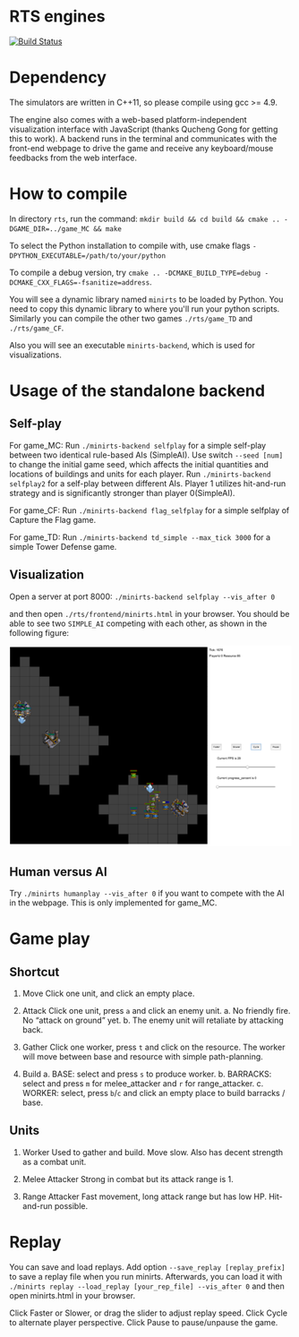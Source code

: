 # RTS engines

[![Build Status](https://travis-ci.org/nlohmann/json.svg?branch=master)](https://travis-ci.org/facebookresearch/ELF)

Dependency
============

The simulators are written in C++11, so please compile using gcc >= 4.9.

The engine also comes with a web-based platform-independent visualization interface with JavaScript (thanks Qucheng Gong for getting this to work).
A backend runs in the terminal and communicates with the front-end webpage to drive the game and receive any keyboard/mouse feedbacks from the web interface.

How to compile
============

In directory `rts`, run the command: `mkdir build && cd build && cmake .. -DGAME_DIR=../game_MC && make`

To select the Python installation to compile with, use cmake flags `-DPYTHON_EXECUTABLE=/path/to/your/python`

To compile a debug version, try `cmake .. -DCMAKE_BUILD_TYPE=debug -DCMAKE_CXX_FLAGS=-fsanitize=address`.

You will see a dynamic library named `minirts` to be loaded by Python.
You need to copy this dynamic library to where you'll run your python scripts.
Similarly you can compile the other two games `./rts/game_TD` and `./rts/game_CF`.

Also you will see an executable `minirts-backend`, which is used for visualizations.

Usage of the standalone backend
============
Self-play
-------------
For game_MC:
Run `./minirts-backend selfplay` for a simple self-play between two identical rule-based AIs (SimpleAI). Use switch `--seed [num]` to change the initial game seed, which affects the initial quantities and locations of buildings and units for each player.
Run `./minirts-backend selfplay2` for a self-play between different AIs. Player 1 utilizes hit-and-run strategy and is significantly stronger than player 0(SimpleAI).

For game_CF:
Run `./minirts-backend flag_selfplay` for a simple selfplay of Capture the Flag game.

For game_TD:
Run `./minirts-backend td_simple --max_tick 3000` for a simple Tower Defense game.

Visualization
-------------

Open a server at port 8000: `./minirts-backend selfplay --vis_after 0`

and then open `./rts/frontend/minirts.html` in your browser. You should be able to see two `SIMPLE_AI` competing with each other, as shown in the following figure:

![Game ScreenShot](./rts_intro.png)

Human versus AI
-----------------------

Try `./minirts humanplay --vis_after 0` if you want to compete with the AI in the webpage. This is only implemented for game_MC.

Game play
===================

Shortcut
------------

1. Move
Click one unit, and click an empty place.

2. Attack
Click one unit, press `a` and click an enemy unit.
   a. No friendly fire. No “attack on ground” yet.
   b. The enemy unit will retaliate by attacking back.

3. Gather
Click one worker, press `t` and click on the resource.
The worker will move between base and resource with simple path-planning.

4. Build
   a. BASE: select and press `s` to produce worker.
   b. BARRACKS: select and press `m` for melee_attacker and `r` for range_attacker.
   c. WORKER: select, press `b`/`c` and click an empty place to build barracks / base.

Units
------------

1. Worker
Used to gather and build. Move slow. Also has decent strength as a combat unit.

2. Melee Attacker
Strong in combat but its attack range is 1.

3. Range Attacker
Fast movement, long attack range but has low HP. Hit-and-run possible.

Replay
===================

You can save and load replays.
Add option `--save_replay [replay_prefix]` to save a replay file when you run minirts.
Afterwards, you can load it with `./minirts replay --load_replay [your_rep_file] --vis_after 0` and then open minirts.html in your browser.

Click Faster or Slower, or drag the slider to adjust replay speed. Click Cycle to alternate player perspective. Click Pause to pause/unpause the game.
